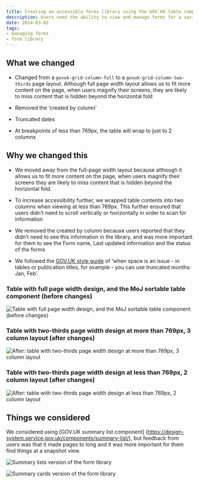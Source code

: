 ```yaml
---
title: Creating an accessible forms library using the GOV.UK table component
description: Users need the ability to view and manage forms for a variety of reasons. This post talks about the work we did to create an accessible view of forms for users
date: 2024-03-02
tags:
- managing forms
- form library
---
```


## What we changed

- Changed from a `govuk-grid-column-full` to a `govuk-grid-column-two-thirds` page layout. Although full page width layout allows us to fit more content on the page, when users magnify their screens, they are likely to miss content that is hidden beyond the horizontal fold

- Removed the ‘created by column’

- Truncated dates

- At breakpoints of less than 769px, the table will wrap to just to 2 columns


## Why we changed this

- We moved away from the full-page width layout because although it allows us to fit more content on the page, when users magnify their screens they are likely to miss content that is hidden beyond the horizontal fold.

- To increase accessibility further, we wrapped table contents into two columns when viewing at less than 769px. This further ensured that users didn’t need to scroll vertically or horizontally in order to scan for information

- We removed the created by column because users reported that they didn’t need to see this information in the library, and was more important for them to see the Form name, Last updated information and the status of the forms

- We followed the [GOV.UK style guide](https://www.gov.uk/guidance/style-guide/a-to-z-of-gov-uk-style#:~:text=when%20space%20is%20an%20issue%20%2D%20in%20tables%20or%20publication%20titles%2C%20for%20example%20%2D%20you%20can%20use%20truncated%20months%3A%20Jan%2C%20Feb) of ‘when space is an issue - in tables or publication titles, for example - you can use truncated months: Jan, Feb’.

### Table with full page width design, and the MoJ sortable table component (before changes)
![Table with full page width design, and the MoJ sortable table component (before changes)](01-library.png "Table with full page width design, and the MoJ sortable table component (before changes)")

### Table with two-thirds page width design at more than 769px, 3 column layout (after changes)
![After: table with two-thirds page width design at more than 769px, 3 column layout](02-library.png " table with two-thirds page width design at more than 769px, 3 column layout")


### Table with two-thirds page width design at less than 769px, 2 column layout (after changes)
![After: table with two-thirds page width design at less than 769px, 2 column layout](03-library.png " table with two-thirds page width design at less than 769px, 2 column layout")





## Things we considered

We considered using [GOV.UK summary list component] (https://design-system.service.gov.uk/components/summary-list/), but feedback from users was that it made pages to long and it was more important for them find things at a snapshot view.

![Summary lists version of the form library](04-library.png "Summary lists version of the form library ")



![Summary cards version of the form library](05-library.png " Summary cards version of the form library ")

